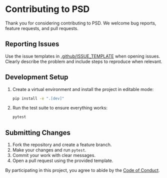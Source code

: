 # Contributing to PSD

Thank you for considering contributing to PSD. We welcome bug reports, feature requests, and pull requests.

## Reporting Issues

Use the issue templates in [\.github/ISSUE_TEMPLATE](.github/ISSUE_TEMPLATE) when opening issues. Clearly describe the problem and include steps to reproduce when relevant.

## Development Setup

1. Create a virtual environment and install the project in editable mode:
    ```bash
    pip install -e ".[dev]"
    ```
2. Run the test suite to ensure everything works:
   ```bash
   pytest
   ```

## Submitting Changes

1. Fork the repository and create a feature branch.
2. Make your changes and run `pytest`.
3. Commit your work with clear messages.
4. Open a pull request using the provided template.

By participating in this project, you agree to abide by the [Code of Conduct](CODE_OF_CONDUCT.md).
